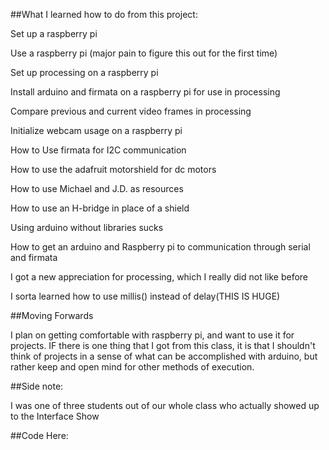 ##What I learned how to do from this project:

Set up a raspberry pi

Use a raspberry pi (major pain to figure this out for the first time)

Set up processing on a raspberry pi

Install arduino and firmata on a raspberry pi for use in processing

Compare previous and current video frames in processing

Initialize webcam usage on a raspberry pi

How to Use firmata for I2C communication

How to use the adafruit motorshield for dc motors

How to use Michael and J.D. as resources

How to use an H-bridge in place of a shield

Using arduino without libraries sucks

How to get an arduino and Raspberry pi to communication through serial and firmata

I got a new appreciation for processing, which I really did not like before

I sorta learned how to use millis() instead of delay(THIS IS HUGE)

##Moving Forwards

I plan on getting comfortable with raspberry pi, and want to use it for projects. IF there is one thing that I got from this class, it is that I shouldn't think of projects in a sense of what can be accomplished with arduino, but rather keep and open mind for other methods of execution.

##Side note: 

I was one of three students out of our whole class who actually showed up to the Interface Show

##Code Here:


